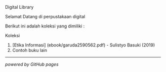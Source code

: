 Digital Library

Selamat Datang di perpustakaan digital

Berikut ini adalah koleksi yang dimiliki :

Koleksi
1. [Etika Informasi] (ebook/garuda2590562.pdf) - Sulistyo Basuki (2019)
2. Contoh buku lain
---

*powered by GitHub pages*
